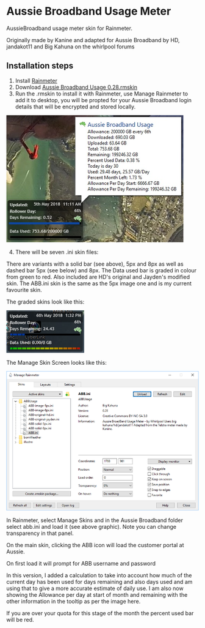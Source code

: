 # Aussie Broadband Usage Meter
AussieBroadband usage meter skin for Rainmeter.

Originally made by Kanine and adapted for Aussie Broadband by HD, jandakot11 and Big Kahuna on the whirlpool forums

## Installation steps
1) Install [Rainmeter](https://www.rainmeter.net/)
2) Download [Aussie Broadband Usage 0.28.rmskin](/Aussie%20Broadband%20Usage%200.28.rmskin)
3) Run the .rmskin to install it with Rainmeter, use Manage Rainmeter to add it to desktop, you will be propted for your Aussie Broadband login details that will be encrypted and stored locally.

![ABB Skin](abb.jpg)

4) There will be seven .ini skin files:

There are variants with a solid bar (see above), 5px and 8px as well as dashed bar 5px (see below) and 8px. The Data used bar is graded in colour from green to red. Also included are HD's original and Jayden's modified skin. The ABB.ini skin is the same as the 5px image one and is my current favourite skin.

The graded skins look like this:

![ABB Graded Colour Skin](abb-5px.png)

The Manage Skin Screen looks like this:

![Manage Skin](manage-skins.png)

In Rainmeter, select Manage Skins and in the Aussie Broadband folder select abb.ini and load it (see above graphic).
Note you can change transparency in that panel.

On the main skin, clicking the ABB icon will load the customer portal at Aussie.

On first load it will prompt for ABB username and password

In this version, I added a calculation to take into account how much of the current day has been used for days remaining and also days used and am using that to give a more accurate estimate of daily use. I am also now showing the Allowance per day at start of month and remaining with the other information in the tooltip as per the image here.

If you are over your quota for this stage of the month the percent used bar will be red.

